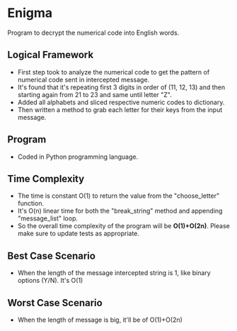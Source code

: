 # Enigma

Program to decrypt the numerical code into English words.

## Logical Framework 

- First step took to analyze the numerical code to get the pattern of numerical code sent in intercepted message.
- It's found that it's repeating first 3 digits in order of (11, 12, 13) and then starting again from 21 to 23 and same until letter "Z".
- Added all alphabets and sliced respective numeric codes to dictionary.
- Then written a method to grab each letter for their keys from the input message.

## Program

- Coded in Python programming language.

## Time Complexity
- The time is constant O(1) to return the value from the "choose_letter" function.
- It's O(n) linear time for both the "break_string" method and appending "message_list" loop.
- So the overall time complexity of the program will be **O(1)+O(2n)**.
Please make sure to update tests as appropriate.

## Best Case Scenario
- When the length of the message intercepted string is 1, like binary options (Y/N). It's O(1)

## Worst Case Scenario
- When the length of message is big, it'll be of O(1)+O(2n)